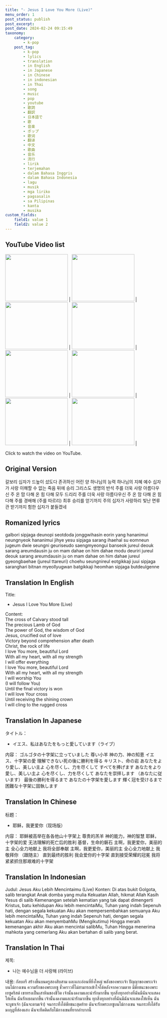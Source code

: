 ```yaml
---
title: "- Jesus I Love You More (Live)"
menu_order: 1
post_status: publish
post_excerpt: 
post_date: 2024-02-24 09:15:49
taxonomy:
    category:
        - k-pop
    post_tag:
        - k-pop
        - lylics
        - translation
        - in English
        - in Japanese
        - in Chinese
        - in indonesian
        - in Thai
        - song
        - music
        - pop
        - youtube
        - 歌詞
        - 翻訳
        - 日本語で
        - 歌
        - 音楽
        - ポップ
        - 歌词
        - 翻译
        - 中文
        - 歌曲
        - 音乐
        - 流行
        - lirik
        - terjemahan
        - dalam Bahasa Inggris
        - dalam Bahasa Indonesia
        - lagu
        - musik
        - mga liriko
        - pagsasalin
        - sa Pilipinas
        - kanta
        - musika
custom_fields:
    field1: value 1
    field2: value 2
---
```


## YouTube Video list
 [<img src='http://img.youtube.com/vi/B_SG8Z2GOOw/0.jpg' width='200' height='150'>](https://youtu.be/B_SG8Z2GOOw) | [<img src='http://img.youtube.com/vi/s2lbtF_ljWo/0.jpg' width='200' height='150'>](https://youtu.be/s2lbtF_ljWo) | [<img src='http://img.youtube.com/vi/qIO7DNtIwWQ/0.jpg' width='200' height='150'>](https://youtu.be/qIO7DNtIwWQ) | [<img src='http://img.youtube.com/vi/QdEOUWoELhs/0.jpg' width='200' height='150'>](https://youtu.be/QdEOUWoELhs) | [<img src='http://img.youtube.com/vi/pcPewhzUA0E/0.jpg' width='200' height='150'>](https://youtu.be/pcPewhzUA0E) |
 [<img src='http://img.youtube.com/vi/CFMnidZUhu4/0.jpg' width='200' height='150'>](https://youtu.be/CFMnidZUhu4) | [<img src='http://img.youtube.com/vi/cPwK51m6Isg/0.jpg' width='200' height='150'>](https://youtu.be/cPwK51m6Isg) | [<img src='http://img.youtube.com/vi/8yezrT8EzCc/0.jpg' width='200' height='150'>](https://youtu.be/8yezrT8EzCc) |

Click to watch the video on YouTube.
## Original Version
갈보리 십자가 드높이 섰도다 
존귀하신 어린 양 
하나님의 능력 하나님의 지혜 
예수 십자가 사랑 
이해할 수 없는 죽음 뒤에 승리 
그리스도 생명의 반석 
주를 더욱 사랑 아름다우신 주 
온 맘 다해 온 힘 다해 
모두 드리리 
주를 더욱 사랑 아름다우신 주 
온 맘 다해 온 힘 다해 
주를 경배해 
(주를 따르리) 
최후 승리를 얻기까지 
주의 십자가 사랑하리 
빛난 면류관 받기까지 
험한 십자가 붙들겠네 



## Romanized lyrics
galbori sipjaga deunopi seotdoda 
jonggwihasin eorin yang 
hananimui neungnyeok hananimui jihye 
yesu sipjaga sarang 
ihaehal su eomneun jugeum dwie seungni 
geuriseudo saengmyeongui banseok 
jureul deouk sarang areumdausin ju 
on mam dahae on him dahae 
modu deuriri 
jureul deouk sarang areumdausin ju 
on mam dahae on him dahae 
jureul gyeongbaehae 
(jureul ttareuri) 
choehu seungnireul eotgikkaji 
juui sipjaga saranghari 
bitnan myeollyugwan batgikkaji 
heomhan sipjaga butdeulgenne 



## Translation In English
Title:  
- Jesus I Love You More (Live)

Content:  
The cross of Calvary stood tall  
The precious Lamb of God  
The power of God, the wisdom of God  
Jesus, crucified out of love  
Victory beyond comprehension after death  
Christ, the rock of life  
I love You more, beautiful Lord  
With all my heart, with all my strength  
I will offer everything  
I love You more, beautiful Lord  
With all my heart, with all my strength  
I will worship You  
(I will follow You)  
Until the final victory is won  
I will love Your cross  
Until receiving the shining crown  
I will cling to the rugged cross
## Translation In Japanese
タイトル：
- イエス、私はあなたをもっと愛しています（ライブ）

内容：
ゴルゴタの十字架に立っていました
尊い小羊
神の力、神の知恵
イエス、十字架の愛
理解できない死の後に勝利を得る
キリスト、命の岩
あなたをより愛し、美しい主よ
心を尽くし、力を尽くして
すべてを捧げます
あなたをより愛し、美しい主よ
心を尽くし、力を尽くして
あなたを崇拝します
（あなたに従います）
最後の勝利を得るまで
あなたの十字架を愛します
輝く冠を受けるまで
困難な十字架に固執します
## Translation In Chinese
标题：
- 耶稣，我更爱你（现场版）

内容：
耶稣被高举在各各他山十字架上
尊贵的羔羊
神的能力，神的智慧
耶稣，十字架的爱
无法理解的死亡后的胜利
基督，生命的磐石
主啊，我更爱你，美丽的主
全心全力地献上
我将全部奉献
主啊，我更爱你，美丽的主
全心全力地献上
我敬拜你
（跟随主）
直到最终的胜利
我会爱你的十字架
直到接受荣耀的冠冕
我将紧紧抓住那艰难的十字架
## Translation In Indonesian
Judul: Jesus Aku Lebih Mencintaimu (Live)
Konten:
Di atas bukit Golgota, salib terangkat
Anak domba yang mulia
Kekuatan Allah, hikmat Allah
Kasih Yesus di salib
Kemenangan setelah kematian yang tak dapat dimengerti
Kristus, batu kehidupan
Aku lebih mencintaiMu, Tuhan yang indah
Sepenuh hati, dengan segala kekuatan
Aku akan mempersembahkan semuanya
Aku lebih mencintaiMu, Tuhan yang indah
Sepenuh hati, dengan segala kekuatan
Aku akan menyembahMu
(Mengikutimu)
Hingga meraih kemenangan akhir
Aku akan mencintai salibMu, Tuhan
Hingga menerima mahkota yang cemerlang
Aku akan bertahan di salib yang berat.
## Translation In Thai
제목: 
- 나는 예수님을 더 사랑해 (라이브)

내용:
กัลบอรี สร้างขึ้นบนครูสองสิบสาม
และแกะอ่อนที่ยิ่งใหญ่
พลังของพระเจ้า ปัญญาของพระเจ้า
บนไม้กางเขน ความรักของพระเยซู
ชั่วคราวที่ไม่สามารถเข้าใจได้หลังจากความตาย
มีชัยชนะของพระเยซูคริสต์
เขาทรงเป็นเสาหินของชีวิต
เจ้านั้นงดงามและน่ารักมากขึ้น
ทุกสิ่งทุกอย่างที่ฉันมีฉันจะแสดงให้เห็น
ฉันรักเธอมากขึ้น เจ้านั้นงดงามและน่ารักมากขึ้น
ทุกสิ่งทุกอย่างที่ฉันมีฉันจะแสดงให้เห็น
ฉันจะบูชาเจ้า
(ฉันจะตามเจ้า)
จนกระทั่งได้ชัยชนะสุดท้าย
ฉันจะรักพระเยซูบนไม้กางเขน
จนกระทั่งได้รับมงกุฎที่ส่องแสง
ฉันจะยึดติดกับไม้กางเขนที่ยากลำบากนี้
